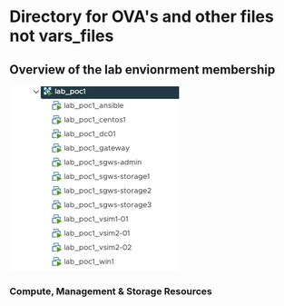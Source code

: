 # Directory for OVA's and other files not vars_files

## Overview of the lab envionrment membership  

![Lab Overview](poc-lab-summary.png)


### Compute, Management & Storage Resources  
